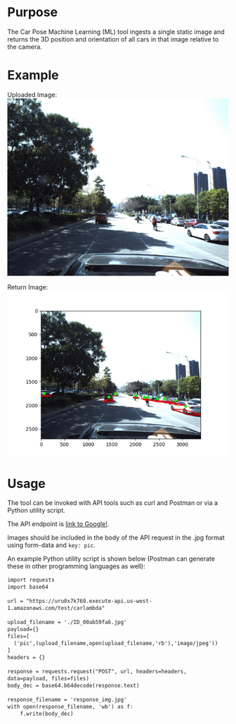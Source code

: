 # Purpose
The Car Pose Machine Learning (ML) tool ingests a single static image and returns the 3D position and orientation of all cars in that image relative to the camera.

# Example
Uploaded Image:
![Uploaded Image](ID_00ab59fa6.jpg)

Return Image:
![Return Image](response_img.jpg)

# Usage
The tool can be invoked with API tools such as curl and Postman or via a Python utility script.

The API endpoint is [link to Google!](https://uru0x7k769.execute-api.us-west-1.amazonaws.com/test/carlambda).

Images should be included in the body of the API request in the .jpg format using form-data and `key: pic`.

An example Python utility script is shown below (Postman can generate these in other programming languages as well):

```
import requests
import base64

url = "https://uru0x7k769.execute-api.us-west-1.amazonaws.com/test/carlambda"

upload_filename = './ID_00ab59fa6.jpg'
payload={}
files=[
  ('pic',(upload_filename,open(upload_filename,'rb'),'image/jpeg'))
]
headers = {}

response = requests.request("POST", url, headers=headers, data=payload, files=files)
body_dec = base64.b64decode(response.text)

response_filename = 'response_img.jpg'  
with open(response_filename, 'wb') as f:
    f.write(body_dec)
```